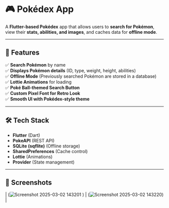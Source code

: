 # 🎮 Pokédex App

A **Flutter-based Pokédex** app that allows users to **search for Pokémon**, view their **stats, abilities, and images**, and caches data for **offline mode**.


---

## 🚀 Features
✅ **Search Pokémon** by name  
✅ **Displays Pokémon details** (ID, type, weight, height, abilities)  
✅ **Offline Mode** (Previously searched Pokémon are stored in a database)  
✅ **Lottie Animations** for loading  
✅ **Poké Ball-themed Search Button**  
✅ **Custom Pixel Font for Retro Look**  
✅ **Smooth UI with Pokédex-style theme**  

---

## 🛠️ Tech Stack
- **Flutter** (Dart)
- **PokeAPI** (REST API)
- **SQLite (sqflite)** (Offline storage)
- **SharedPreferences** (Cache control)
- **Lottie** (Animations)
- **Provider** (State management)

---

## 📸 Screenshots
| (![Screenshot 2025-03-02 143201](https://github.com/user-attachments/assets/9694045f-abea-432e-9bfa-d911e065a94f)
) | (![Screenshot 2025-03-02 143220](https://github.com/user-attachments/assets/e8cbf249-5d35-4f6d-a0e1-72b9d4098e1b))
 |

